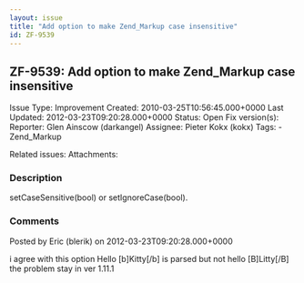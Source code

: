 ```yaml
---
layout: issue
title: "Add option to make Zend_Markup case insensitive"
id: ZF-9539
---
```


ZF-9539: Add option to make Zend\_Markup case insensitive
---------------------------------------------------------

 Issue Type: Improvement Created: 2010-03-25T10:56:45.000+0000 Last Updated: 2012-03-23T09:20:28.000+0000 Status: Open Fix version(s): 
 Reporter:  Glen Ainscow (darkangel)  Assignee:  Pieter Kokx (kokx)  Tags: - Zend\_Markup
 
 Related issues: 
 Attachments: 
### Description

setCaseSensitive(bool) or setIgnoreCase(bool).

 

 

### Comments

Posted by Eric (blerik) on 2012-03-23T09:20:28.000+0000

i agree with this option Hello [b]Kitty[/b] is parsed but not hello [B]Litty[/B] the problem stay in ver 1.11.1

 

 